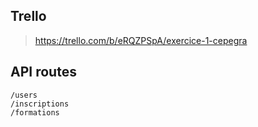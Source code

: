 ## Trello
> https://trello.com/b/eRQZPSpA/exercice-1-cepegra


## API routes
```
/users
/inscriptions
/formations
```